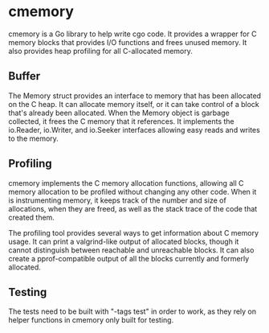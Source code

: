 # cmemory

cmemory is a Go library to help write cgo code. It provides a wrapper for C memory blocks that provides I/O functions and frees unused memory. It also provides heap profiling for all C-allocated memory.

## Buffer

The Memory struct provides an interface to memory that has been allocated on the C heap. It can allocate memory itself, or it can take control of a block that's already been allocated. When the Memory object is garbage collected, it frees the C memory that it references. It implements the io.Reader, io.Writer, and io.Seeker interfaces allowing easy reads and writes to the memory.

## Profiling

cmemory implements the C memory allocation functions, allowing all C memory allocation to be profiled without changing any other code. When it is instrumenting memory, it keeps track of the number and size of allocations, when they are freed, as well as the stack trace of the code that created them.

The profiling tool provides several ways to get information about C memory usage. It can print a valgrind-like output of allocated blocks, though it cannot distinguish between reachable and unreachable blocks. It can also create a pprof-compatible output of all the blocks currently and formerly allocated.

## Testing

The tests need to be built with "-tags test" in order to work, as they rely on helper functions in cmemory only built for testing.
